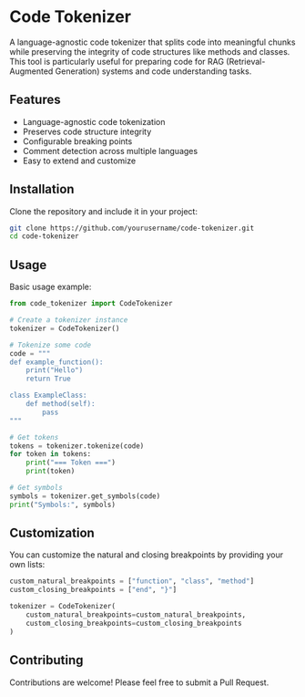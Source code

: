 # Code Tokenizer

A language-agnostic code tokenizer that splits code into meaningful chunks while preserving the integrity of code structures like methods and classes. This tool is particularly useful for preparing code for RAG (Retrieval-Augmented Generation) systems and code understanding tasks.

## Features

- Language-agnostic code tokenization
- Preserves code structure integrity
- Configurable breaking points
- Comment detection across multiple languages
- Easy to extend and customize

## Installation

Clone the repository and include it in your project:

```bash
git clone https://github.com/yourusername/code-tokenizer.git
cd code-tokenizer
```

## Usage

Basic usage example:

```python
from code_tokenizer import CodeTokenizer

# Create a tokenizer instance
tokenizer = CodeTokenizer()

# Tokenize some code
code = """
def example_function():
    print("Hello")
    return True

class ExampleClass:
    def method(self):
        pass
"""

# Get tokens
tokens = tokenizer.tokenize(code)
for token in tokens:
    print("=== Token ===")
    print(token)

# Get symbols
symbols = tokenizer.get_symbols(code)
print("Symbols:", symbols)
```

## Customization

You can customize the natural and closing breakpoints by providing your own lists:

```python
custom_natural_breakpoints = ["function", "class", "method"]
custom_closing_breakpoints = ["end", "}"]

tokenizer = CodeTokenizer(
    custom_natural_breakpoints=custom_natural_breakpoints,
    custom_closing_breakpoints=custom_closing_breakpoints
)
```

## Contributing

Contributions are welcome! Please feel free to submit a Pull Request.
